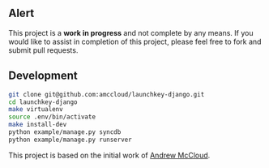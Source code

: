 ## Alert

This project is a __work in progress__ and not complete by any means. If you would like to assist in completion
of this project, please feel free to fork and submit pull requests.


## Development

```bash
git clone git@github.com:amccloud/launchkey-django.git
cd launchkey-django
make virtualenv
source .env/bin/activate
make install-dev
python example/manage.py syncdb
python example/manage.py runserver
```

This project is based on the initial work of [Andrew McCloud](https://github.com/amccloud).